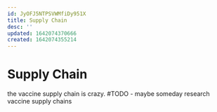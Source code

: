 ```yaml
---
id: JyOFJ5NTPSVWMfiDy951X
title: Supply Chain
desc: ''
updated: 1642074370666
created: 1642074355214
---
```



# Supply Chain
the vaccine supply chain is crazy.
#TODO - maybe someday research vaccine supply chains

